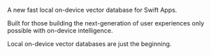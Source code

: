 A new fast local on-device vector database for Swift Apps.

Built for those building the next-generation of user experiences only possible with on-device intelligence. 

Local on-device vector databases are just the beginning. 